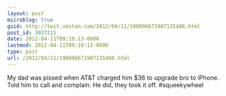 ```yaml
---
layout: post
microblog: true
guid: http://twit.vmstan.com/2012/04/11/190096671907135488.html
post_id: 3037215
date: 2012-04-11T09:19:13-0600
lastmod: 2012-04-11T09:19:13-0600
type: post
url: /2012/04/11/190096671907135488.html
---
```

My dad was pissed when AT&T charged him $36 to upgrade bro to iPhone. Told him to call and complain. He did, they took it off. #squeekywheel
